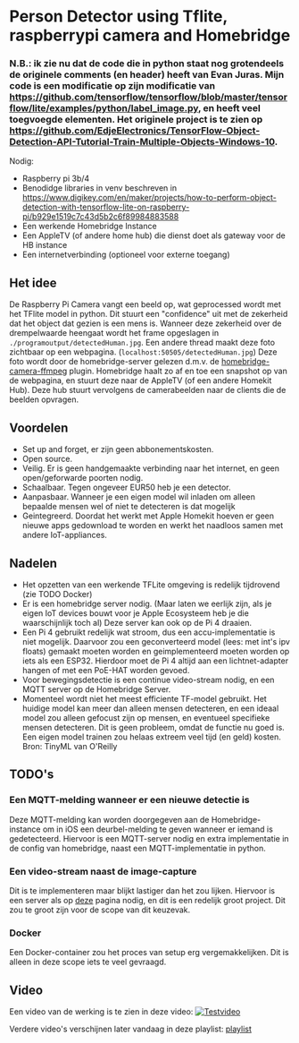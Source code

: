# Person Detector using Tflite, raspberrypi camera and Homebridge
### N.B.: ik zie nu dat de code die in python staat nog grotendeels de originele comments (en header) heeft van Evan Juras. Mijn code is een modificatie op zijn modificatie van https://github.com/tensorflow/tensorflow/blob/master/tensorflow/lite/examples/python/label_image.py, en heeft veel toegvoegde elementen. Het originele project is te zien op https://github.com/EdjeElectronics/TensorFlow-Object-Detection-API-Tutorial-Train-Multiple-Objects-Windows-10.
Nodig: 
 - Raspberry pi 3b/4
 - Benodidge libraries in venv beschreven in https://www.digikey.com/en/maker/projects/how-to-perform-object-detection-with-tensorflow-lite-on-raspberry-pi/b929e1519c7c43d5b2c6f89984883588
 - Een werkende Homebridge Instance 
 - Een AppleTV (of andere home hub) die dienst doet als gateway voor de HB instance
 - Een internetverbinding (optioneel voor externe toegang)

 ## Het idee
 De Raspberry Pi Camera vangt een beeld op, wat geprocessed wordt met het TFlite model in python. Dit stuurt een "confidence" uit met de zekerheid dat het object dat gezien is een mens is. Wanneer deze zekerheid over de drempelwaarde heengaat wordt het frame opgeslagen in `./programoutput/detectedHuman.jpg`. Een andere thread maakt deze foto zichtbaar op een webpagina. (`localhost:50505/detectedHuman.jpg`) Deze foto wordt door de homebridge-server gelezen d.m.v. de [homebridge-camera-ffmpeg](https://github.com/Sunoo/homebridge-camera-ffmpeg) plugin. Homebridge haalt zo af en toe een snapshot op van de webpagina, en stuurt deze naar de AppleTV (of een andere Homekit Hub). Deze hub stuurt vervolgens de camerabeelden naar de clients die de beelden opvragen.
 
 ## Voordelen
- Set up and forget, er zijn geen abbonementskosten.
- Open source.
- Veilig. Er is geen handgemaakte verbinding naar het internet, en geen open/geforwarde poorten nodig.
- Schaalbaar. Tegen ongeveer EUR50 heb je een detector.
- Aanpasbaar. Wanneer je een eigen model wil inladen om alleen bepaalde mensen wel of niet te detecteren is dat mogelijk
- Geintegreerd. Doordat het werkt met Apple Homekit hoeven er geen nieuwe apps gedownload te worden en werkt het naadloos samen met andere IoT-appliances. 

## Nadelen
- Het opzetten van een werkende TFLite omgeving is redelijk tijdrovend (zie TODO Docker)
- Er is een homebridge server nodig. (Maar laten we eerlijk zijn, als je eigen IoT devices bouwt voor je Apple Ecosysteem heb je die waarschijnlijk toch al) Deze server kan ook op de Pi 4 draaien.
- Een Pi 4 gebruikt redelijk wat stroom, dus een accu-implementatie is niet mogelijk. Daarvoor zou een geconverteerd model (lees: met int's ipv floats) gemaakt moeten worden en geimplementeerd moeten worden op iets als een ESP32. Hierdoor moet de Pi 4 altijd aan een lichtnet-adapter hangen of met een PoE-HAT worden gevoed.
- Voor bewegingsdetectie is een continue video-stream nodig, en een MQTT server op de Homebridge Server.
- Momenteel wordt niet het meest efficiente TF-model gebruikt. Het huidige model kan meer dan alleen mensen detecteren, en een ideaal model zou alleen gefocust zijn op mensen, en eventueel specifieke mensen detecteren. Dit is geen probleem, omdat de functie nu goed is. Een eigen model trainen zou helaas extreem veel tijd (en geld) kosten. Bron: TinyML van O'Reilly
## TODO's
### Een MQTT-melding wanneer er een nieuwe detectie is
Deze MQTT-melding kan worden doorgegeven aan de Homebridge-instance om in iOS een deurbel-melding te geven wanneer er iemand is gedetecteerd. Hiervoor is een MQTT-server nodig en extra implementatie in de config van homebridge, naast een MQTT-implementatie in python. 
### Een video-stream naast de image-capture
Dit is te implementeren maar blijkt lastiger dan het zou lijken. Hiervoor is een server als op [deze](https://www.pyimagesearch.com/2019/09/02/opencv-stream-video-to-web-browser-html-page/) pagina nodig, en dit is een redelijk groot project. Dit zou te groot zijn voor de scope van dit keuzevak.
### Docker
Een Docker-container zou het proces van setup erg vergemakkelijken. Dit is alleen in deze scope iets te veel gevraagd.
## Video
Een video van de werking is te zien in deze video: [![Testvideo](https://img.youtube.com/vi/URSCkwpq7DU/0.jpg)](https://youtube.com/shorts/URSCkwpq7DU?feature=share)

Verdere video's verschijnen later vandaag in deze playlist: [playlist](https://youtube.com/playlist?list=PLm1u9so5js4u3rSxmQwpRpVraKscDPqEZ)
